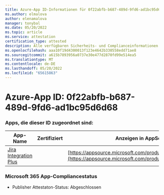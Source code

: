 ```yaml
---
title: Azure-App ID-Informationen für 0f22abfb-b687-489d-9fd6-ad1bc95d6d68
ms.author: elmalova
author: elenamalova
manager: tonybal
ms.date: 05/20/2022
ms.topic: article
ms.service: attestation
certification_type: attested
description: Alle verfügbaren Sicherheits- und Complianceinformationen für 0f22abfb-b687-489d-9fd6-ad1bc95d6d68.
ms.openlocfilehash: aaa10f19d4300013f123e4642b330558edd71ae8
ms.sourcegitcommit: a615b7893956a0737e30e477d2870fd99e514ea5
ms.translationtype: MT
ms.contentlocale: de-DE
ms.lasthandoff: 05/20/2022
ms.locfileid: "65615863"
---
```

# <a name="azure-app-id-0f22abfb-b687-489d-9fd6-ad1bc95d6d68"></a>Azure-App ID: 0f22abfb-b687-489d-9fd6-ad1bc95d6d68


### <a name="apps-associated-with-this-id"></a>Apps, die dieser ID zugeordnet sind:
| **App-Name** | **Zertifiziert** | **Anzeigen in AppSource** |
|--------------|---------------|-----------------------|
| [Jira Integration Plus](../forward/WA200003847.md) |  | [https://appsource.microsoft.com/product/office/WA200003847](https://appsource.microsoft.com/product/office/WA200003847) |

### <a name="microsoft-365-app-compliance-status"></a>Microsoft 365 App-Compliancestatus
- Publisher Attestaton-Status: Abgeschlossen
